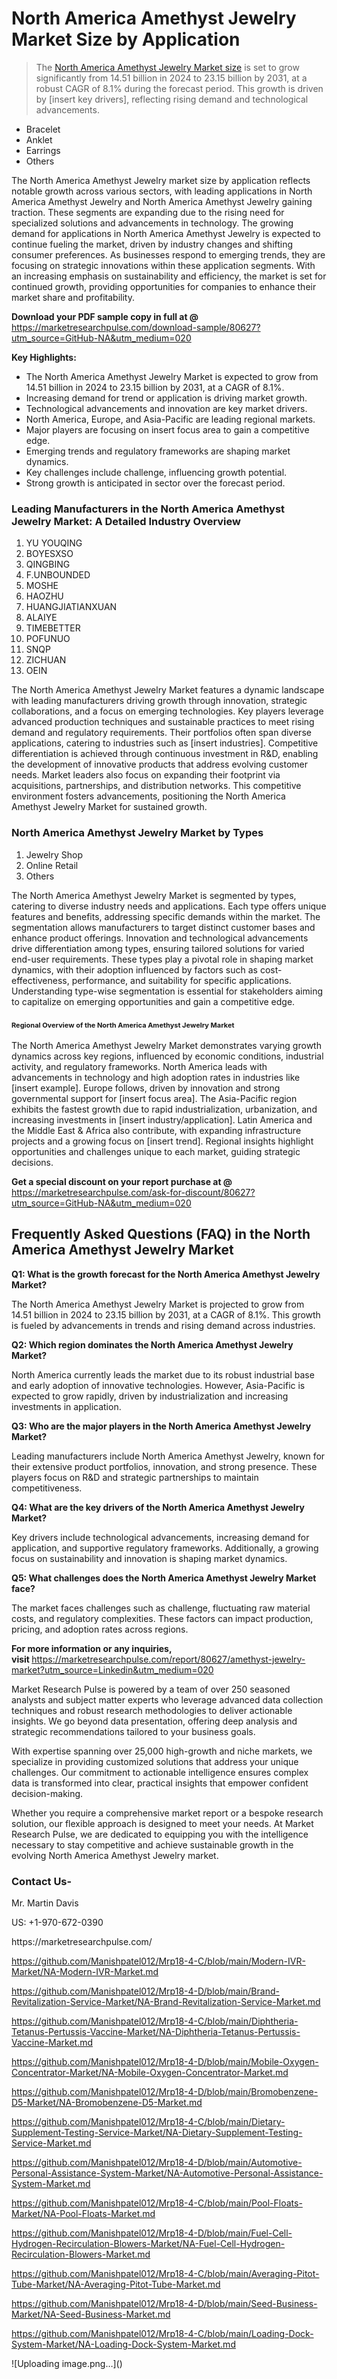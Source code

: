 <h1>North America Amethyst Jewelry Market&nbsp;Size by Application</h1><blockquote><p>The <a href="https://marketresearchpulse.com/download-sample/80627?utm_source=GitHub-NA&amp;utm_medium=020">North America Amethyst Jewelry Market size</a> is set to grow significantly from 14.51 billion in 2024 to 23.15 billion by 2031, at a robust CAGR of 8.1% during the forecast period. This growth is driven by [insert key drivers], reflecting rising demand and technological advancements.</p></blockquote><ul><li>Bracelet<li> Anklet<li> Earrings<li> Others</li></ul><p>The North America Amethyst Jewelry market size by application reflects notable growth across various sectors, with leading applications in North America Amethyst Jewelry and North America Amethyst Jewelry gaining traction. These segments are expanding due to the rising need for specialized solutions and advancements in technology. The growing demand for applications in North America Amethyst Jewelry is expected to continue fueling the market, driven by industry changes and shifting consumer preferences. As businesses respond to emerging trends, they are focusing on strategic innovations within these application segments. With an increasing emphasis on sustainability and efficiency, the market is set for continued growth, providing opportunities for companies to enhance their market share and profitability.</p><p><strong>Download your PDF sample copy in full at @ </strong><a href="https://marketresearchpulse.com/download-sample/80627?utm_source=GitHub-NA&amp;utm_medium=020">https://marketresearchpulse.com/download-sample/80627?utm_source=GitHub-NA&amp;utm_medium=020</a></p><p><strong>Key Highlights: </strong></p><ul><li>The North America Amethyst Jewelry Market is expected to grow from 14.51 billion in 2024 to 23.15 billion by 2031, at a CAGR of 8.1%.</li><li>Increasing demand for trend or application is driving market growth.</li><li>Technological advancements and innovation are key market drivers.</li><li>North America, Europe, and Asia-Pacific are leading regional markets.</li><li>Major players are focusing on insert focus area to gain a competitive edge.</li><li>Emerging trends and regulatory frameworks are shaping market dynamics.</li><li>Key challenges include challenge, influencing growth potential.</li><li>Strong growth is anticipated in sector over the forecast period.</li></ul><h3>Leading Manufacturers in the North America Amethyst Jewelry Market: A Detailed Industry Overview</h3><ol><li>YU YOUQING</li><li>BOYESXSO</li><li>QINGBING</li><li>F.UNBOUNDED</li><li>MOSHE</li><li>HAOZHU</li><li>HUANGJIATIANXUAN</li><li>ALAIYE</li><li>TIMEBETTER</li><li>POFUNUO</li><li>SNQP</li><li>ZICHUAN</li><li>OEIN</li></ol><div class="flex max-w-full flex-col flex-grow"><div class="min-h-8 text-message flex w-full flex-col items-end gap-2 whitespace-normal break-words [.text-message+&amp;]:mt-5" dir="auto" data-message-author-role="assistant" data-message-id="fd8432e4-4910-450d-b182-61b7bfb0a01f" data-message-model-slug="gpt-4o"><div class="flex w-full flex-col gap-1 empty:hidden first:pt-[3px]"><div class="markdown prose w-full break-words dark:prose-invert light"><p>The North America Amethyst Jewelry Market features a dynamic landscape with leading manufacturers driving growth through innovation, strategic collaborations, and a focus on emerging technologies. Key players leverage advanced production techniques and sustainable practices to meet rising demand and regulatory requirements. Their portfolios often span diverse applications, catering to industries such as [insert industries]. Competitive differentiation is achieved through continuous investment in R&amp;D, enabling the development of innovative products that address evolving customer needs. Market leaders also focus on expanding their footprint via acquisitions, partnerships, and distribution networks. This competitive environment fosters advancements, positioning the North America Amethyst Jewelry Market for sustained growth.</p></div></div></div></div><h3>North America Amethyst Jewelry Market by Types</h3><ol><li>Jewelry Shop<li> Online Retail<li> Others</li></ol><div class="flex max-w-full flex-col flex-grow"><div class="min-h-8 text-message flex w-full flex-col items-end gap-2 whitespace-normal break-words [.text-message+&amp;]:mt-5" dir="auto" data-message-author-role="assistant" data-message-id="084470be-0bb7-4664-bddf-5156b4f41249" data-message-model-slug="gpt-4o-mini"><div class="flex w-full flex-col gap-1 empty:hidden first:pt-[3px]"><div class="markdown prose w-full break-words dark:prose-invert light"><p>The North America Amethyst Jewelry Market is segmented by types, catering to diverse industry needs and applications. Each type offers unique features and benefits, addressing specific demands within the market. The segmentation allows manufacturers to target distinct customer bases and enhance product offerings. Innovation and technological advancements drive differentiation among types, ensuring tailored solutions for varied end-user requirements. These types play a pivotal role in shaping market dynamics, with their adoption influenced by factors such as cost-effectiveness, performance, and suitability for specific applications. Understanding type-wise segmentation is essential for stakeholders aiming to capitalize on emerging opportunities and gain a competitive edge.</p></div></div></div></div><h3><span style="font-size: 11px;">Regional Overview of the North America Amethyst Jewelry Market</span></h3><div class="flex max-w-full flex-col flex-grow"><div class="min-h-8 text-message flex w-full flex-col items-end gap-2 whitespace-normal break-words [.text-message+&amp;]:mt-5" dir="auto" data-message-author-role="assistant" data-message-id="e9038762-ce64-4e30-91c9-9bd413514231" data-message-model-slug="gpt-4o-mini"><div class="flex w-full flex-col gap-1 empty:hidden first:pt-[3px]"><div class="markdown prose w-full break-words dark:prose-invert light"><p>The North America Amethyst Jewelry Market demonstrates varying growth dynamics across key regions, influenced by economic conditions, industrial activity, and regulatory frameworks. North America leads with advancements in technology and high adoption rates in industries like [insert example]. Europe follows, driven by innovation and strong governmental support for [insert focus area]. The Asia-Pacific region exhibits the fastest growth due to rapid industrialization, urbanization, and increasing investments in [insert industry/application]. Latin America and the Middle East &amp; Africa also contribute, with expanding infrastructure projects and a growing focus on [insert trend]. Regional insights highlight opportunities and challenges unique to each market, guiding strategic decisions.</p></div></div></div></div><p><strong>Get a special discount on your report purchase at @ </strong><a href="https://marketresearchpulse.com/ask-for-discount/80627?utm_source=GitHub-NA&amp;utm_medium=020">https://marketresearchpulse.com/ask-for-discount/80627?utm_source=GitHub-NA&amp;utm_medium=020</a></p><h2>Frequently Asked Questions (FAQ) in the North America Amethyst Jewelry Market</h2><p><strong>Q1: What is the growth forecast for the North America Amethyst Jewelry Market?</strong></p><p>The North America Amethyst Jewelry Market is projected to grow from 14.51 billion in 2024 to 23.15 billion by 2031, at a CAGR of 8.1%. This growth is fueled by advancements in trends and rising demand across industries.</p><p><strong>Q2: Which region dominates the North America Amethyst Jewelry Market?</strong></p><p>North America currently leads the market due to its robust industrial base and early adoption of innovative technologies. However, Asia-Pacific is expected to grow rapidly, driven by industrialization and increasing investments in application.</p><p><strong>Q3: Who are the major players in the North America Amethyst Jewelry Market?</strong></p><p>Leading manufacturers include North America Amethyst Jewelry, known for their extensive product portfolios, innovation, and strong presence. These players focus on R&amp;D and strategic partnerships to maintain competitiveness.</p><p><strong>Q4: What are the key drivers of the North America Amethyst Jewelry Market?</strong></p><p>Key drivers include technological advancements, increasing demand for application, and supportive regulatory frameworks. Additionally, a growing focus on sustainability and innovation is shaping market dynamics.</p><p><strong>Q5: What challenges does the North America Amethyst Jewelry Market face?</strong></p><p>The market faces challenges such as challenge, fluctuating raw material costs, and regulatory complexities. These factors can impact production, pricing, and adoption rates across regions.</p><p><strong>For more information or any inquiries, visit&nbsp;</strong><a href="https://marketresearchpulse.com/report/80627/amethyst-jewelry-market?utm_source=Linkedin&utm_medium=020">https://marketresearchpulse.com/report/80627/amethyst-jewelry-market?utm_source=Linkedin&utm_medium=020</a></p><p>Market Research Pulse is powered by a team of over 250 seasoned analysts and subject matter experts who leverage advanced data collection techniques and robust research methodologies to deliver actionable insights. We go beyond data presentation, offering deep analysis and strategic recommendations tailored to your business goals.</p><p>With expertise spanning over 25,000 high-growth and niche markets, we specialize in providing customized solutions that address your unique challenges. Our commitment to actionable intelligence ensures complex data is transformed into clear, practical insights that empower confident decision-making.</p><p>Whether you require a comprehensive market report or a bespoke research solution, our flexible approach is designed to meet your needs. At Market Research Pulse, we are dedicated to equipping you with the intelligence necessary to stay competitive and achieve sustainable growth in the evolving North America Amethyst Jewelry market.</p><h3><strong>Contact Us-</strong></h3><p>Mr. Martin Davis</p><p>US: +1-970-672-0390</p><p>https://marketresearchpulse.com/</p><p><a href="https://github.com/Manishpatel012/Mrp18-4-C/blob/main/Modern-IVR-Market/NA-Modern-IVR-Market.md">https://github.com/Manishpatel012/Mrp18-4-C/blob/main/Modern-IVR-Market/NA-Modern-IVR-Market.md</a></p><p><a href="https://github.com/Manishpatel012/Mrp18-4-D/blob/main/Brand-Revitalization-Service-Market/NA-Brand-Revitalization-Service-Market.md">https://github.com/Manishpatel012/Mrp18-4-D/blob/main/Brand-Revitalization-Service-Market/NA-Brand-Revitalization-Service-Market.md</a></p><p><a href="https://github.com/Manishpatel012/Mrp18-4-C/blob/main/Diphtheria-Tetanus-Pertussis-Vaccine-Market/NA-Diphtheria-Tetanus-Pertussis-Vaccine-Market.md">https://github.com/Manishpatel012/Mrp18-4-C/blob/main/Diphtheria-Tetanus-Pertussis-Vaccine-Market/NA-Diphtheria-Tetanus-Pertussis-Vaccine-Market.md</a></p><p><a href="https://github.com/Manishpatel012/Mrp18-4-D/blob/main/Mobile-Oxygen-Concentrator-Market/NA-Mobile-Oxygen-Concentrator-Market.md">https://github.com/Manishpatel012/Mrp18-4-D/blob/main/Mobile-Oxygen-Concentrator-Market/NA-Mobile-Oxygen-Concentrator-Market.md</a></p><p><a href="https://github.com/Manishpatel012/Mrp18-4-D/blob/main/Bromobenzene-D5-Market/NA-Bromobenzene-D5-Market.md">https://github.com/Manishpatel012/Mrp18-4-D/blob/main/Bromobenzene-D5-Market/NA-Bromobenzene-D5-Market.md</a></p><p><a href="https://github.com/Manishpatel012/Mrp18-4-C/blob/main/Dietary-Supplement-Testing-Service-Market/NA-Dietary-Supplement-Testing-Service-Market.md">https://github.com/Manishpatel012/Mrp18-4-C/blob/main/Dietary-Supplement-Testing-Service-Market/NA-Dietary-Supplement-Testing-Service-Market.md</a></p><p><a href="https://github.com/Manishpatel012/Mrp18-4-D/blob/main/Automotive-Personal-Assistance-System-Market/NA-Automotive-Personal-Assistance-System-Market.md">https://github.com/Manishpatel012/Mrp18-4-D/blob/main/Automotive-Personal-Assistance-System-Market/NA-Automotive-Personal-Assistance-System-Market.md</a></p><p><a href="https://github.com/Manishpatel012/Mrp18-4-C/blob/main/Pool-Floats-Market/NA-Pool-Floats-Market.md">https://github.com/Manishpatel012/Mrp18-4-C/blob/main/Pool-Floats-Market/NA-Pool-Floats-Market.md</a></p><p><a href="https://github.com/Manishpatel012/Mrp18-4-D/blob/main/Fuel-Cell-Hydrogen-Recirculation-Blowers-Market/NA-Fuel-Cell-Hydrogen-Recirculation-Blowers-Market.md">https://github.com/Manishpatel012/Mrp18-4-D/blob/main/Fuel-Cell-Hydrogen-Recirculation-Blowers-Market/NA-Fuel-Cell-Hydrogen-Recirculation-Blowers-Market.md</a></p><p><a href="https://github.com/Manishpatel012/Mrp18-4-C/blob/main/Averaging-Pitot-Tube-Market/NA-Averaging-Pitot-Tube-Market.md">https://github.com/Manishpatel012/Mrp18-4-C/blob/main/Averaging-Pitot-Tube-Market/NA-Averaging-Pitot-Tube-Market.md</a></p><p><a href="https://github.com/Manishpatel012/Mrp18-4-D/blob/main/Seed-Business-Market/NA-Seed-Business-Market.md">https://github.com/Manishpatel012/Mrp18-4-D/blob/main/Seed-Business-Market/NA-Seed-Business-Market.md</a></p><p><a href="https://github.com/Manishpatel012/Mrp18-4-C/blob/main/Loading-Dock-System-Market/NA-Loading-Dock-System-Market.md">https://github.com/Manishpatel012/Mrp18-4-C/blob/main/Loading-Dock-System-Market/NA-Loading-Dock-System-Market.md</a></p>
![Uploading image.png…]()

